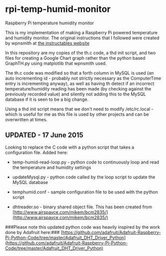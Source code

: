 # rpi-temp-humid-monitor
Raspberry Pi temperature humidity monitor

This is my implementation of making a Raspberry Pi powered temperature and humidity monitor. The original instructions that I followed were created by wpnsmith at [the instructables website](http://www.instructables.com/id/Raspberry-Pi-Temperature-Humidity-Network-Monitor/)

In this repository are my copies of the th.c code, a thd init script, and two files for creating a Google Chart graph rather than the python based GraphTH.py using matplotlib that wpnsmith used.

The th.c code was modified so that a forth column in MySQL is used (an auto incrementing id - probably not strictly necessary as the ComputerTime entry is incrementing anyway), as well as having th detect if an incorrect temperature/humidity reading has been made (by checking against the previously recorded value) and silently not adding this to the MySQL database if it is seen to be a big change.

Using a thd init script means that we don't need to modify /etc/rc.local - which is useful for me as this file is used by other projects and can be overwritten at times.

## UPDATED - 17 June 2015
Looking to replace the C code with a python script that takes a configuration file. Added here:

 - temp-humid-read-loop.py - python code to continuously loop and read the temperature and humidity settings

 - updateMysql.py - python code called by the loop script to update the MySQL database

 - temphumid.conf - sample configuration file to be used with the python script

 - dhtreader.so - binary shared object file. This has been created from [http://www.airspayce.com/mikem/bcm2835/](http://www.airspayce.com/mikem/bcm2835/)

###Please note this updated python code was heavily inspired by the work done by Adafruit here:###
[https://github.com/adafruit/Adafruit-Raspberry-Pi-Python-Code/tree/master/Adafruit_DHT_Driver_Python](https://github.com/adafruit/Adafruit-Raspberry-Pi-Python-Code/tree/master/Adafruit_DHT_Driver_Python)

